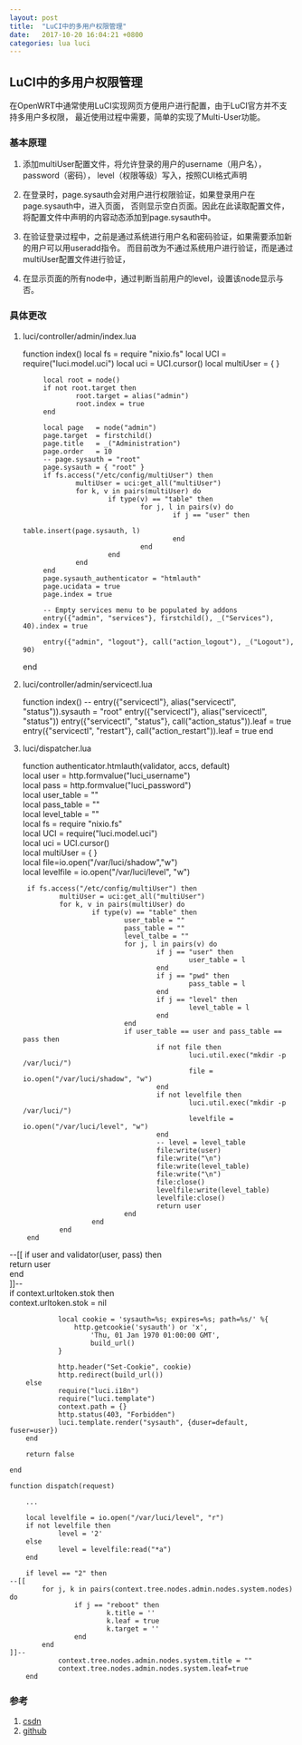 ```yaml
---
layout: post
title:  "LuCI中的多用户权限管理"
date:   2017-10-20 16:04:21 +0800
categories: lua luci
---
```


## LuCI中的多用户权限管理

在OpenWRT中通常使用LuCI实现网页方便用户进行配置，由于LuCI官方并不支持多用户多权限，
最近使用过程中需要，简单的实现了Multi-User功能。

### 基本原理

1. 添加multiUser配置文件，将允许登录的用户的username（用户名），password（密码），
level（权限等级）写入，按照CUI格式声明

2. 在登录时，page.sysauth会对用户进行权限验证，如果登录用户在page.sysauth中，进入页面，
否则显示空白页面。因此在此读取配置文件，将配置文件中声明的内容动态添加到page.sysauth中。

3. 在验证登录过程中，之前是通过系统进行用户名和密码验证，如果需要添加新的用户可以用useradd指令。
而目前改为不通过系统用户进行验证，而是通过multiUser配置文件进行验证，

4. 在显示页面的所有node中，通过判断当前用户的level，设置该node显示与否。


### 具体更改

1. luci/controller/admin/index.lua

	function index()
			local fs = require "nixio.fs"
			local UCI = require("luci.model.uci")
			local uci = UCI.cursor()
			local multiUser = { }


			local root = node()
			if not root.target then
					root.target = alias("admin")
					root.index = true
			end

			local page   = node("admin")
			page.target  = firstchild()
			page.title   = _("Administration")
			page.order   = 10
			-- page.sysauth = "root"
			page.sysauth = { "root" }
			if fs.access("/etc/config/multiUser") then
					multiUser = uci:get_all("multiUser")
					for k, v in pairs(multiUser) do
							if type(v) == "table" then
									for j, l in pairs(v) do
											if j == "user" then
													table.insert(page.sysauth, l)
											end
									end
							end
					end
			end
			page.sysauth_authenticator = "htmlauth"
			page.ucidata = true
			page.index = true

			-- Empty services menu to be populated by addons
			entry({"admin", "services"}, firstchild(), _("Services"), 40).index = true

			entry({"admin", "logout"}, call("action_logout"), _("Logout"), 90)
	end


2. luci/controller/admin/servicectl.lua

	function index()
	--      entry({"servicectl"}, alias("servicectl", "status")).sysauth = "root"
			entry({"servicectl"}, alias("servicectl", "status"))
			entry({"servicectl", "status"}, call("action_status")).leaf = true
			entry({"servicectl", "restart"}, call("action_restart")).leaf = true
	end

3. luci/dispatcher.lua

	function authenticator.htmlauth(validator, accs, default)                                    
		local user = http.formvalue("luci_username")                                         
		local pass = http.formvalue("luci_password")                                         
		local user_table = ""                                                                
		local pass_table = ""                                                                
		local level_table = ""                                                               
		local fs = require "nixio.fs"                                                        
		local UCI = require("luci.model.uci")                                                
		local uci = UCI.cursor()                                                             
		local multiUser = { }                                                                
		local file=io.open("/var/luci/shadow","w")                                           
		local levelfile = io.open("/var/luci/level", "w")                                    
																							 
		if fs.access("/etc/config/multiUser") then                                           
				multiUser = uci:get_all("multiUser")                                         
				for k, v in pairs(multiUser) do                                              
						if type(v) == "table" then                                           
								user_table = ""                                              
								pass_table = ""                                              
								level_talbe = ""                                             
								for j, l in pairs(v) do                                      
										if j == "user" then                                  
												user_table = l                               
										end                                                  
										if j == "pwd" then                                   
												pass_table = l                               
										end                                                  
										if j == "level" then                                 
												level_table = l                              
										end                                                  
								end                                                          
								if user_table == user and pass_table == pass then            
										if not file then                                     
												luci.util.exec("mkdir -p /var/luci/")        
												file = io.open("/var/luci/shadow", "w")      
										end                                                  
										if not levelfile then                                
												luci.util.exec("mkdir -p /var/luci/")        
												levelfile = io.open("/var/luci/level", "w")  
										end                                                  
										-- level = level_table                               
										file:write(user)                                     
										file:write("\n")                                     
										file:write(level_table)                              
										file:write("\n")                                     
										file:close()                                         
										levelfile:write(level_table)                         
										levelfile:close()                                    
										return user                                          
								end                                                          
						end                                                                  
				end                                                                          
		end                                                                                  
																							 
--[[    if user and validator(user, pass) then                                               
				return user                                                                  
		end                                                                                  
]]--                                                                                         
		if context.urltoken.stok then                                                        
				context.urltoken.stok = nil                                                  
																							 
				local cookie = 'sysauth=%s; expires=%s; path=%s/' %{                         
					http.getcookie('sysauth') or 'x',                                        
						'Thu, 01 Jan 1970 01:00:00 GMT',                                     
						build_url()                                                          
				}                                                                            
																							 
				http.header("Set-Cookie", cookie)                                            
				http.redirect(build_url())                                                   
		else                                                                                 
				require("luci.i18n")                                                         
				require("luci.template")                                                     
				context.path = {}                                                            
				http.status(403, "Forbidden")                                                
				luci.template.render("sysauth", {duser=default, fuser=user})                 
		end                                                                                  
																							 
		return false                                                                         
																								 
	end
	
	function dispatch(request) 
		
		...
		
		local levelfile = io.open("/var/luci/level", "r")                            
		if not levelfile then                                                        
				level = '2'                                                          
		else                                                                         
				level = levelfile:read("*a")                                         
		end                                                                          
																					 
		if level == "2" then                                                         
	--[[	
			for j, k in pairs(context.tree.nodes.admin.nodes.system.nodes) do    
					if j == "reboot" then                                        
							k.title = ''                                         
							k.leaf = true                                        
							k.target = ''                                        
					end                                                          
			end                                                                  
	]]--                                                                                         
				context.tree.nodes.admin.nodes.system.title = ""                     
				context.tree.nodes.admin.nodes.system.leaf=true                      
		end

### 参考

1. [csdn](http://blog.csdn.net/guyuehuanyu/article/details/520531)
2. [github](https://github.com/Hostle/openwrt-luci-multi-user)